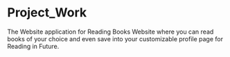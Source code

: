 # Project_Work
The Website application for Reading Books Website where you can read books of your choice and even save into your customizable profile page for Reading in Future.
